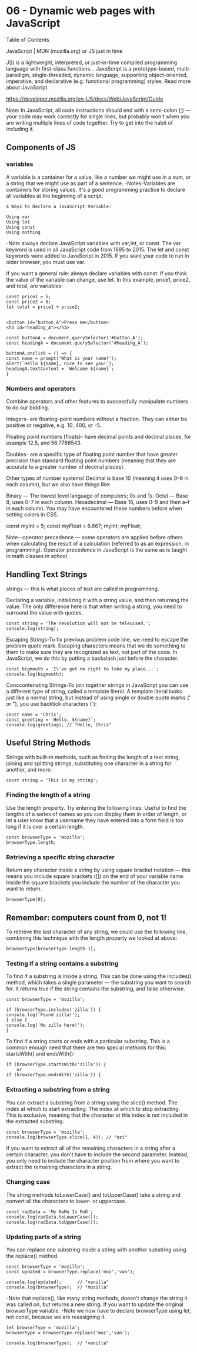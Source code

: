 # 06 - Dynamic web pages with JavaScript
Table of Contents


JavaScript | MDN (mozilla.org)  or JS  just in time

JS) is a lightweight, interpreted, or just-in-time compiled programming language with first-class functions. . JavaScript is a prototype-based, multi-paradigm, single-threaded, dynamic language, supporting object-oriented, imperative, and declarative (e.g. functional programming) styles. Read more about JavaScript.

https://developer.mozilla.org/en-US/docs/Web/JavaScript/Guide

Note: In JavaScript, all code instructions should end with a semi-colon (;) — your code may work correctly for single lines, but probably won't when you are writing multiple lines of code together. Try to get into the habit of including it.

## Components of JS

### variables
A variable is a container for a value, like a number we might use in a sum, or a string that we might use as part of a sentence.
-Notes-Variables are containers for storing values. It's a good programming practice to declare all variables at the beginning of a script.

    4 Ways to Declare a JavaScript Variable:

    Using var
    Using let
    Using const
    Using nothing

-Note always declare JavaScript variables with var,let, or const. The var keyword is used in all JavaScript code from 1995 to 2015. The let and const keywords were added to JavaScript in 2015. If you want your code to run in older browser, you must use var.

If you want a general rule: always declare variables with const. If you think the value of the variable can change, use let. In this example, price1, price2, and total, are variables:

    const price1 = 5;
    const price2 = 6;
    let total = price1 + price2;


    <button id="button_A">Press me</button>
    <h3 id="heading_A"></h3>

    const buttonA = document.querySelector('#button_A');
    const headingA = document.querySelector('#heading_A');

    buttonA.onclick = () => {
    const name = prompt('What is your name?');
    alert(`Hello ${name}, nice to see you!`);
    headingA.textContent = `Welcome ${name}`;
    }

### Numbers and operators
Combine operators and other features to successfully manipulate numbers to do our bidding.

Integers- are floating-point numbers without a fraction. They can either be positive or negative, e.g. 10, 400, or -5.

Floating point numbers (floats)- have decimal points and decimal places, for example 12.5, and 56.7786543.

Doubles- are a specific type of floating point number that have greater precision than standard floating point numbers (meaning that they are accurate to a greater number of decimal places).

Other types of number systems! Decimal is base 10 (meaning it uses 0–9 in each column), but we also have things like:

Binary — The lowest level language of computers; 0s and 1s.
Octal — Base 8, uses 0–7 in each column.
Hexadecimal — Base 16, uses 0–9 and then a–f in each column. You may have encountered these numbers before when setting colors in CSS.

const myInt = 5;
const myFloat = 6.667;
myInt;
myFloat;

Note--operator precedence — some operators are applied before others when calculating the result of a calculation (referred to as an expression, in programming). Operator precedence in JavaScript is the same as is taught in math classes in school

## Handling Text Strings

strings — this is what pieces of text are called in programming.

Declaring a variable, initializing it with a string value, and then returning the value. The only difference here is that when writing a string, you need to surround the value with quotes.

    const string = 'The revolution will not be televised.';
    console.log(string);

Escaping Strings-To fix previous problem code line, we need to escape the problem quote mark. Escaping characters means that we do something to them to make sure they are recognized as text, not part of the code. In JavaScript, we do this by putting a backslash just before the character.

    const bigmouth = 'I\'ve got no right to take my place...';
    console.log(bigmouth);

Conccontenating Strings-To join together strings in JavaScript you can use a different type of string, called a template literal. A template literal looks just like a normal string, but instead of using single or double quote marks (' or "), you use backtick characters (`):

    const name = 'Chris';
    const greeting = `Hello, ${name}`;
    console.log(greeting); // "Hello, Chris"

## Useful String Methods

Strings with built-in methods, such as finding the length of a text string, joining and splitting strings, substituting one character in a string for another, and more.

    const string = 'This is my string';

### Finding the length of a string
Use the length property. Try entering the following lines: Useful to find the lengths of a series of names so you can display them in order of length, or let a user know that a username they have entered into a form field is too long if it is over a certain length.

    const browserType = 'mozilla';
    browserType.length;

### Retrieving a specific string character
Return any character inside a string by using square bracket notation — this means you include square brackets ([]) on the end of your variable name. Inside the square brackets you include the number of the character you want to return.
        
    browserType[0];

## Remember: computers count from 0, not 1!

To retrieve the last character of any string, we could use the following line, combining this technique with the length property we looked at above:

    browserType[browserType.length-1];

### Testing if a string contains a substring
To find if a substring is inside a string. This can be done using the includes() method, which takes a single parameter — the substring you want to search for. It returns true if the string contains the substring, and false otherwise.

    const browserType = 'mozilla';

    if (browserType.includes('zilla')) {
    console.log('Found zilla!');
    } else {
    console.log('No zilla here!');
    }

To find if a string starts or ends with a particular substring. This is a common enough need that there are two special methods for this: startsWith() and endsWith():

    if (browserType.startsWith('zilla')) {
        or
    if (browserType.endsWith('zilla')) {

### Extracting a substring from a string
You can extract a substring from a string using the slice() method. The index at which to start extracting. The index at which to stop extracting. This is exclusive, meaning that the character at this index is not included in the extracted substring.

    const browserType = 'mozilla';
    console.log(browserType.slice(1, 4)); // "ozi"

If you want to extract all of the remaining characters in a string after a certain character, you don't have to include the second parameter. Instead, you only need to include the character position from where you want to extract the remaining characters in a string.

### Changing case
The string methods toLowerCase() and toUpperCase() take a string and convert all the characters to lower- or uppercase.

    const radData = 'My NaMe Is MuD';
    console.log(radData.toLowerCase());
    console.log(radData.toUpperCase());

### Updating parts of a string 
You can replace one substring inside a string with another substring using the replace() method. 

    const browserType = 'mozilla';
    const updated = browserType.replace('moz','van');

    console.log(updated);      // "vanilla"
    console.log(browserType);  // "mozilla"

-Note that replace(), like many string methods, doesn't change the string it was called on, but returns a new string. If you want to update the original browserType variable.
-Note we now have to declare browserType using let, not const, because we are reassigning it.

    let browserType = 'mozilla';
    browserType = browserType.replace('moz','van');

    console.log(browserType);  // "vanilla"














